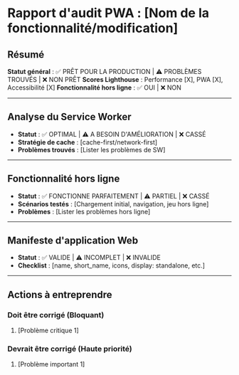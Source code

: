 # Rapport d'audit PWA : [Nom de la fonctionnalité/modification]

## Résumé

**Statut général** : ✅ PRÊT POUR LA PRODUCTION | ⚠️ PROBLÈMES TROUVÉS | ❌ NON PRÊT
**Scores Lighthouse** : Performance [X], PWA [X], Accessibilité [X]
**Fonctionnalité hors ligne** : ✅ OUI | ❌ NON

---

## Analyse du Service Worker

- **Statut** : ✅ OPTIMAL | ⚠️ A BESOIN D'AMÉLIORATION | ❌ CASSÉ
- **Stratégie de cache** : [cache-first/network-first]
- **Problèmes trouvés** : [Lister les problèmes de SW]

---

## Fonctionnalité hors ligne

- **Statut** : ✅ FONCTIONNE PARFAITEMENT | ⚠️ PARTIEL | ❌ CASSÉ
- **Scénarios testés** : [Chargement initial, navigation, jeu hors ligne]
- **Problèmes** : [Lister les problèmes hors ligne]

---

## Manifeste d'application Web

- **Statut** : ✅ VALIDE | ⚠️ INCOMPLET | ❌ INVALIDE
- **Checklist** : [name, short_name, icons, display: standalone, etc.]

---

## Actions à entreprendre

### Doit être corrigé (Bloquant)

1. [Problème critique 1]

### Devrait être corrigé (Haute priorité)

1. [Problème important 1]
